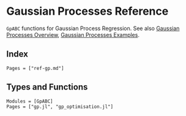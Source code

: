 # Gaussian Processes Reference

`GpABC` functions for Gaussian Process Regression.
See also [Gaussian Processes Overview](@ref), [Gaussian Processes Examples](@ref).

## Index
```@index
Pages = ["ref-gp.md"]
```

## Types and Functions
```@autodocs
Modules = [GpABC]
Pages = ["gp.jl", "gp_optimisation.jl"]
```
